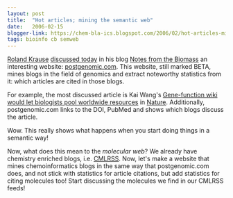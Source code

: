 ```yaml
---
layout: post
title:  "Hot articles; mining the semantic web"
date:   2006-02-15
blogger-link: https://chem-bla-ics.blogspot.com/2006/02/hot-articles-mining-semantic-web.html
tags: bioinfo cb semweb
---
```


[Roland Krause](http://www.molgen.mpg.de/~krause/) [discussed today](http://binf.twoday.net/stories/1572879/) in his blog
[Notes from the Biomass](http://binf.twoday.net/) an interesting website: [postgenomic.com](http://postgenomic.com/).
This website, still marked BETA, mines blogs in the field of genomics and extract noteworthy statistics from it: which articles are cited in those blogs.

For example, the most discussed article is Kai Wang's [Gene-function wiki would let biologists pool worldwide resources](http://www.ncbi.nlm.nih.gov/entrez/query.fcgi?cmd=Retrieve&db=pubmed&dopt=Abstract&list_uids=16452957)
in [Nature](http://www.nature.com/). Additionally, postgenomic.com links to the DOI, PubMed and shows which blogs discuss the article.

Wow. This really shows what happens when you start doing things in a semantic way!

Now, what does this mean to the *molecular web*? We already have chemistry enriched blogs, i.e.
[CMLRSS](http://www.ncbi.nlm.nih.gov/entrez/query.fcgi?cmd=Retrieve&db=PubMed&list_uids=15032525&dopt=Citation). Now, let's make a website
that mines chemoinformatics blogs in the same way that postgenomic.com does, and not stick with statistics for article citations,
but add statistics for citing molecules too! Start discussing the molecules we find in our CMLRSS feeds!
